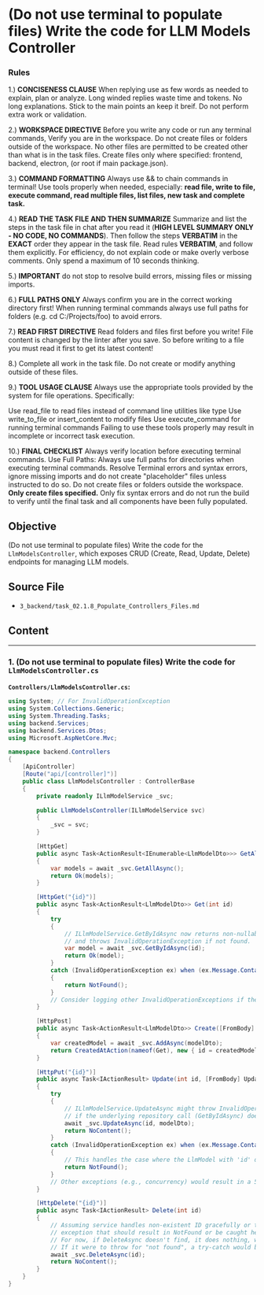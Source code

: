 # (Do not use terminal to populate files) Write the code for LLM Models Controller

### Rules

1.) **CONCISENESS CLAUSE** When replying use as few words as needed to explain, plan or analyze. Long winded replies waste time and tokens. No long explanations. Stick to the main points an keep it breif. Do not perform extra work or validation.

2.) **WORKSPACE DIRECTIVE** Before you write any code or run any terminal commands, Verify you are in the workspace. Do not create files or folders outside of the workspace. No other files are permitted to be created other than what is in the task files. Create files only where specified: frontend, backend, electron, (or root if main package.json).

3.) **COMMAND FORMATTING** Always use && to chain commands in terminal! Use tools properly when needed, especially: **read file, write to file, execute command, read multiple files, list files, new task and complete task.**

4.) **READ THE TASK FILE AND THEN SUMMARIZE** Summarize and list the steps in the task file in chat after you read it (**HIGH LEVEL SUMMARY ONLY - NO CODE, NO COMMANDS**). Then follow the steps **VERBATIM** in the **EXACT** order they appear in the task file. Read rules **VERBATIM**, and follow them explicitly. For efficiency, do not explain code or make overly verbose comments. Only spend a maximum of 10 seconds thinking.

5.) **IMPORTANT** do not stop to resolve build errors, missing files or missing imports.

6.) **FULL PATHS ONLY** Always confirm you are in the correct working directory first! When running terminal commands always use full paths for folders (e.g. cd C:/Projects/foo) to avoid errors.

7.) **READ FIRST DIRECTIVE** Read folders and files first before you write! File content is changed by the linter after you save. So before writing to a file you must read it first to get its latest content!

8.) Complete all work in the task file. Do not create or modify anything outside of these files.

9.) **TOOL USAGE CLAUSE** Always use the appropriate tools provided by the system for file operations. Specifically:

Use read_file to read files instead of command line utilities like type
Use write_to_file or insert_content to modify files
Use execute_command for running terminal commands Failing to use these tools properly may result in incomplete or incorrect task execution.

10.) **FINAL CHECKLIST** Always verify location before executing terminal commands. Use Full Paths: Always use full paths for directories when executing terminal commands. Resolve Terminal errors and syntax errors, ignore missing imports and do not create "placeholder" files unless instructed to do so. Do not create files or folders outside the workspace. **Only create files specified.** Only fix syntax errors and do not run the build to verify until the final task and all components have been fully populated.

## Objective

(Do not use terminal to populate files) Write the code for the `LlmModelsController`, which exposes CRUD (Create, Read, Update, Delete) endpoints for managing LLM models.

## Source File

- `3_backend/task_02.1.8_Populate_Controllers_Files.md`

## Content

---

### 1. (Do not use terminal to populate files) Write the code for `LlmModelsController.cs`

**`Controllers/LlmModelsController.cs`:**

```csharp
using System; // For InvalidOperationException
using System.Collections.Generic;
using System.Threading.Tasks;
using backend.Services;
using backend.Services.Dtos;
using Microsoft.AspNetCore.Mvc;

namespace backend.Controllers
{
    [ApiController]
    [Route("api/[controller]")]
    public class LlmModelsController : ControllerBase
    {
        private readonly ILlmModelService _svc;

        public LlmModelsController(ILlmModelService svc)
        {
            _svc = svc;
        }

        [HttpGet]
        public async Task<ActionResult<IEnumerable<LlmModelDto>>> GetAll()
        {
            var models = await _svc.GetAllAsync();
            return Ok(models);
        }

        [HttpGet("{id}")]
        public async Task<ActionResult<LlmModelDto>> Get(int id)
        {
            try
            {
                // ILlmModelService.GetByIdAsync now returns non-nullable LlmModelDto
                // and throws InvalidOperationException if not found.
                var model = await _svc.GetByIdAsync(id);
                return Ok(model);
            }
            catch (InvalidOperationException ex) when (ex.Message.Contains("not found"))
            {
                return NotFound();
            }
            // Consider logging other InvalidOperationExceptions if they are not 'not found'
        }

        [HttpPost]
        public async Task<ActionResult<LlmModelDto>> Create([FromBody] CreateLlmModelDto modelDto)
        {
            var createdModel = await _svc.AddAsync(modelDto);
            return CreatedAtAction(nameof(Get), new { id = createdModel.Id }, createdModel);
        }

        [HttpPut("{id}")]
        public async Task<IActionResult> Update(int id, [FromBody] UpdateLlmModelDto modelDto)
        {
            try
            {
                // ILlmModelService.UpdateAsync might throw InvalidOperationException
                // if the underlying repository call (GetByIdAsync) doesn't find the model.
                await _svc.UpdateAsync(id, modelDto);
                return NoContent();
            }
            catch (InvalidOperationException ex) when (ex.Message.Contains("not found"))
            {
                // This handles the case where the LlmModel with 'id' does not exist.
                return NotFound();
            }
            // Other exceptions (e.g., concurrency) would result in a 500 if not caught.
        }

        [HttpDelete("{id}")]
        public async Task<IActionResult> Delete(int id)
        {
            // Assuming service handles non-existent ID gracefully or throws an
            // exception that should result in NotFound or be caught here.
            // For now, if DeleteAsync doesn't find, it does nothing, which is fine for NoContent.
            // If it were to throw for "not found", a try-catch would be needed here too.
            await _svc.DeleteAsync(id);
            return NoContent();
        }
    }
}
```
